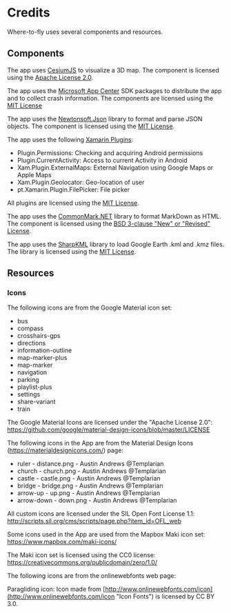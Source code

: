 # Credits

Where-to-fly uses several components and resources.

## Components

The app uses [CesiumJS](https://cesiumjs.org/) to visualize a 3D map.
The component is licensed using the
[Apache License 2.0](https://github.com/AnalyticalGraphicsInc/cesium/blob/master/LICENSE.md).

The app uses the [Microsoft App Center](https://appcenter.ms/) SDK packages to
distribute the app and to collect crash information.
The components are licensed using the
[MIT License](https://github.com/Microsoft/AppCenter-SDK-DotNet/blob/master/license.txt)

The app uses the [Newtonsoft.Json](https://www.newtonsoft.com/json) library to
format and parse JSON objects.
The component is licensed using the
[MIT License](https://github.com/JamesNK/Newtonsoft.Json/blob/master/LICENSE.md).

The app uses the following [Xamarin Plugins](https://github.com/jamesmontemagno/Xamarin.Plugins):
- Plugin.Permissions: Checking and acquiring Android permissions
- Plugin.CurrentActivity: Access to current Activity in Android
- Xam.Plugin.ExternalMaps: External Navigation using Google Maps or Apple Maps
- Xam.Plugin.Geolocator: Geo-location of user
- pt.Xamarin.Plugin.FilePicker: File picker

All plugins are licensed using the
[MIT License](https://github.com/jamesmontemagno/GeolocatorPlugin/blob/master/LICENSE).

The app uses the [CommonMark.NET](https://github.com/Knagis/CommonMark.NET)
library to format MarkDown as HTML.
The component is licensed using the
[BSD 3-clause "New" or "Revised" License](https://github.com/Knagis/CommonMark.NET/blob/master/LICENSE.md).

The app uses the [SharpKML](https://github.com/samcragg/sharpkml) library to
load Google Earth .kml and .kmz files.
The library is licensed using the
[MIT License](https://github.com/samcragg/sharpkml/blob/master/LICENSE).

## Resources

### Icons

The following icons are from the Google Material icon set:

- bus
- compass
- crosshairs-gps
- directions
- information-outline
- map-marker-plus
- map-marker
- navigation
- parking
- playlist-plus
- settings
- share-variant
- train

The Google Material Icons are licensed under the "Apache License 2.0":
https://github.com/google/material-design-icons/blob/master/LICENSE

The following icons in the App are from the Material Design Icons
(https://materialdesignicons.com/) page:

- ruler - distance.png - Austin Andrews @Templarian
- church - church.png - Austin Andrews @Templarian
- castle - castle.png - Austin Andrews @Templarian
- bridge - bridge.png - Austin Andrews @Templarian
- arrow-up - up.png - Austin Andrews @Templarian
- arrow-down - down.png - Austin Andrews @Templarian

All custom icons are licensed under the SIL Open Font License 1.1:
http://scripts.sil.org/cms/scripts/page.php?item_id=OFL_web

Some icons used in the App are used from the Mapbox Maki icon set:
https://www.mapbox.com/maki-icons/

The Maki icon set is licensed using the CC0 license:
https://creativecommons.org/publicdomain/zero/1.0/

The following icons are from the onlinewebfonts web page:

Paragliding icon:
Icon made from [http://www.onlinewebfonts.com/icon](http://www.onlinewebfonts.com/icon "Icon Fonts")
is licensed by CC BY 3.0.
